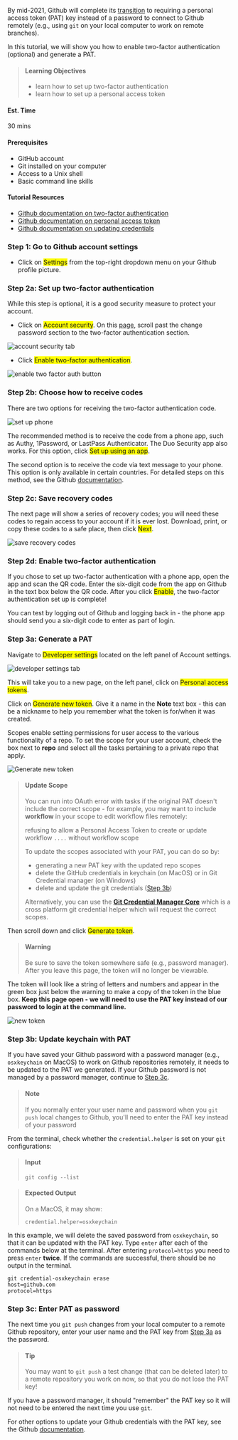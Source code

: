 By mid-2021, Github will complete its [transition](https://github.blog/2020-12-15-token-authentication-requirements-for-git-operations/) to requiring a personal access token (PAT) key instead of a password to connect to Github remotely (e.g., using `git` on your local computer to work on remote branches).

In this tutorial, we will show you how to enable two-factor authentication (optional) and generate a PAT.

> #### Learning Objectives
> - learn how to set up two-factor authentication
> - learn how to set up a personal access token

#### Est. Time
30 mins

#### Prerequisites
- GitHub account
- Git installed on your computer
- Access to a Unix shell
- Basic command line skills

#### Tutorial Resources
- [Github documentation on two-factor authentication](https://docs.github.com/en/free-pro-team@latest/github/authenticating-to-github/configuring-two-factor-authentication)
- [Github documentation on personal access token](https://docs.github.com/en/free-pro-team@latest/github/authenticating-to-github/creating-a-personal-access-token)
- [Github documentation on updating credentials](https://docs.github.com/en/free-pro-team@latest/github/using-git/updating-credentials-from-the-macos-keychain)

### Step 1: Go to Github account settings

- Click on <span class="highlight_txt">Settings</span> from the top-right dropdown menu on your Github profile picture.

### Step 2a: Set up two-factor authentication

While this step is optional, it is a good security measure to protect your account.

- Click on <span class="highlight_txt">Account security</span>. On this [page](https://github.com/settings/security), scroll past the change password section to the two-factor authentication section.

![account security tab](https://github.com/nih-cfde/public-website-content/blob/master/resources/internal-training/images-github-auth/0-account-security.png)

- Click <span class="highlight_txt">Enable two-factor authentication</span>.

![enable two factor auth button](https://github.com/nih-cfde/public-website-content/blob/master/resources/internal-training/images-github-auth/1-two-factor-auth.png)

### Step 2b: Choose how to receive codes

There are two options for receiving the two-factor authentication code.

![set up phone](https://github.com/nih-cfde/public-website-content/blob/master/resources/internal-training/images-github-auth/2-two-factor-auth-phone-set-up.png)

The recommended method is to receive the code from a phone app, such as Authy, 1Password, or LastPass Authenticator. The Duo Security app also works. For this option, click <span class="highlight_txt">Set up using an app</span>.

The second option is to receive the code via text message to your phone. This option is only available in certain countries. For detailed steps on this method, see the Github [documentation](https://docs.github.com/en/free-pro-team@latest/github/authenticating-to-github/configuring-two-factor-authentication#configuring-two-factor-authentication-using-text-messages).

### Step 2c: Save recovery codes

The next page will show a series of recovery codes; you will need these codes to regain access to your account if it is ever lost. Download, print, or copy these codes to a safe place, then click <span class="highlight_txt">Next</span>.

![save recovery codes](https://github.com/nih-cfde/public-website-content/blob/master/resources/internal-training/images-github-auth/3-save-recovery-codes.png)

### Step 2d: Enable two-factor authentication

If you chose to set up two-factor authentication with a phone app, open the app and scan the QR code. Enter the six-digit code from the app on Github in the text box below the QR code. After you click <span class="highlight_txt">Enable</span>, the two-factor authentication set up is complete!

You can test by logging out of Github and logging back in - the phone app should send you a six-digit code to enter as part of login.

### Step 3a: Generate a PAT

Navigate to <span class="highlight_txt">Developer settings</span> located on the left panel of Account settings.

![developer settings tab](https://github.com/nih-cfde/public-website-content/blob/master/resources/internal-training/images-github-auth/0-developer-settings.png)

This will take you to a new page, on the left panel, click on <span class="highlight_txt">Personal access tokens</span>.

Click on <span class="highlight_txt">Generate new token</span>. Give it a name in the **Note** text box - this can be a nickname to help you remember what the token is for/when it was created.

Scopes enable setting permissions for user access to the various functionality of a repo. To set the scope for your user account, check the box next to **repo** and select all the tasks pertaining to a private repo that apply.

![Generate new token](https://github.com/nih-cfde/public-website-content/blob/master/resources/internal-training/images-github-auth/4-generate-pat.png)

> #### Update Scope
> 
> You can run into OAuth error with tasks if the original PAT doesn't include the correct scope - for example, you may want to include **workflow** in your scope to edit workflow files remotely:
> 
> refusing to allow a Personal Access Token to create or update workflow `....` without workflow scope
> 
> To update the scopes associated with your PAT, you can do so by:
>
> - generating a new PAT key with the updated repo scopes
> - delete the GitHub credentials in keychain (on MacOS) or in Git Credential manager (on Windows)
> - delete and update the git credentials ([Step 3b](#user-content-step-3b-update-keychain-with-pat))
>
> Alternatively, you can use the **[Git Credential Manager Core](https://github.com/microsoft/Git-Credential-Manager-Core)** which is a cross platform git credential helper which will request the correct scopes.

Then scroll down and click <span class="highlight_txt">Generate token</span>.

> #### Warning
> 
> Be sure to save the token somewhere safe (e.g., password manager). After you leave this page, the token will no longer be viewable.

The token will look like a string of letters and numbers and appear in the green box just below the warning to make a copy of the token in the blue box. **Keep this page open - we will need to use the PAT key instead of our password to login at the command line.**

![new token](https://github.com/nih-cfde/public-website-content/blob/master/resources/internal-training/images-github-auth/5-personal-access-token.png)

### Step 3b: Update keychain with PAT

If you have saved your Github password with a password manager (e.g., `osxkeychain` on MacOS) to work on Github repositories remotely, it needs to be updated to the PAT we generated. If your Github password is not managed by a password manager, continue to [Step 3c](#user-content-step-3c-enter-pat-as-password).

> #### Note
> 
> If you normally enter your user name and password when you `git push` local changes to Github, you'll need to enter the PAT key instead of your password

From the terminal, check whether the `credential.helper` is set on your `git` configurations:

> #### Input
> 
> ```
> git config --list
> ```

> #### Expected Output
>
> On a MacOS, it may show:
> ```
> credential.helper=osxkeychain
> ```

In this example, we will delete the saved password from `osxkeychain`, so that it can be updated with the PAT key. Type `enter` after each of the commands below at the terminal. After entering `protocol=https` you need to press `enter` **twice**. If the commands are successful, there should be no output in the terminal.

```
git credential-osxkeychain erase
host=github.com
protocol=https
```

### Step 3c: Enter PAT as password

The next time you `git push` changes from your local computer to a remote Github repository, enter your user name and the PAT key from [Step 3a](#user-content-step-3a-generate-a-pat) as the password.

> #### Tip
> 
> You may want to `git push` a test change (that can be deleted later) to a remote repository you work on now, so that you do not lose the PAT key!

If you have a password manager, it should "remember" the PAT key so it will not need to be entered the next time you use `git`.

For other options to update your Github credentials with the PAT key, see the Github [documentation](https://docs.github.com/en/free-pro-team@latest/github/using-git/updating-credentials-from-the-macos-keychain).

<style>.highlight_txt {background-color: yellow}</style>
